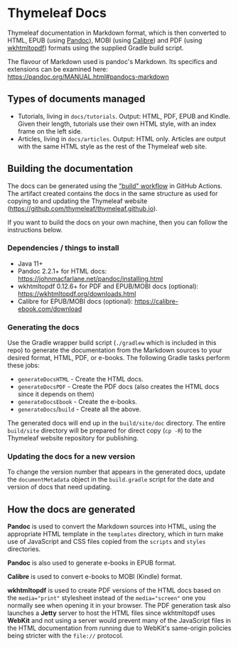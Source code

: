 
Thymeleaf Docs
==============

Thymeleaf documentation in Markdown format, which is then converted to HTML, EPUB
(using [Pandoc](https://johnmacfarlane.net/pandoc/)), MOBI (using [Calibre](https://calibre-ebook.com/))
and PDF (using [wkhtmltopdf](https://wkhtmltopdf.org/))
formats using the supplied Gradle build script.

The flavour of Markdown used is pandoc's Markdown. Its specifics and extensions can be
examined here: https://pandoc.org/MANUAL.html#pandocs-markdown


Types of documents managed
--------------------------

 * Tutorials, living in `docs/tutorials`. Output: HTML, PDF, EPUB and Kindle.
   Given their length, tutorials use their own HTML style, with an index frame
   on the left side.
 * Articles, living in `docs/articles`. Output: HTML only. Articles are output
   with the same HTML style as the rest of the Thymeleaf web site.


Building the documentation
--------------------------

The docs can be generated using the ["build" workflow](https://github.com/thymeleaf/thymeleaf-docs/actions/workflows/build.yaml)
in GitHub Actions.  The artifact created contains the docs in the same structure
as used for copying to and updating the Thymeleaf website (https://github.com/thymeleaf/thymeleaf.github.io).

If you want to build the docs on your own machine, then you can follow the
instructions below.

### Dependencies / things to install

 - Java 11+
 - Pandoc 2.2.1+ for HTML docs: https://johnmacfarlane.net/pandoc/installing.html
 - wkhtmltopdf 0.12.6+ for PDF and EPUB/MOBI docs (optional): https://wkhtmltopdf.org/downloads.html
 - Calibre for EPUB/MOBI docs (optional): https://calibre-ebook.com/download

### Generating the docs

Use the Gradle wrapper build script (`./gradlew` which is included in this repo)
to generate the documentation from the Markdown sources to your desired format,
HTML, PDF, or e-books.  The following Gradle tasks perform these jobs:

 * `generateDocsHTML` - Create the HTML docs.
 * `generateDocsPDF` - Create the PDF docs (also creates the HTML docs since it
   depends on them)
 * `generateDocsEbook` - Create the e-books.
 * `generateDocs`/`build` - Create all the above.

The generated docs will end up in the `build/site/doc` directory.  The entire
`build/site` directory will be prepared for direct copy (`cp -R`) to the
Thymeleaf website repository for publishing.

### Updating the docs for a new version

To change the version number that appears in the generated docs, update the
`documentMetadata` object in the `build.gradle` script for the date and
version of docs that need updating.


How the docs are generated
--------------------------

**Pandoc** is used to convert the Markdown sources into HTML, using the
appropriate HTML template in the `templates` directory, which in turn make use
of JavaScript and CSS files copied from the `scripts` and `styles` directories.

**Pandoc** is also used to generate e-books in EPUB format.

**Calibre** is used to convert e-books to MOBI (Kindle) format.

**wkhtmltopdf** is used to create PDF versions of the HTML docs based on the
`media="print"` stylesheet instead of the `media="screen"` one you normally see
when opening it in your browser.  The PDF generation task also launches a
**Jetty** server to host the HTML files since wkhtmltopdf uses **WebKit** and
not using a server would prevent many of the JavaScript files in the HTML
documentation from running due to WebKit's same-origin policies being stricter
with the `file://` protocol.

